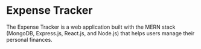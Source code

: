 # Expense Tracker
 The Expense Tracker is a web application built with the MERN stack (MongoDB, Express.js, React.js, and Node.js) that helps users manage their personal finances.
